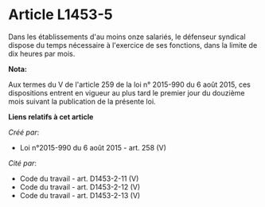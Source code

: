 # Article L1453-5

Dans les établissements d'au moins onze salariés, le défenseur syndical dispose du temps nécessaire à l'exercice de ses
fonctions, dans la limite de dix heures par mois.

**Nota:**

Aux termes du V de l'article 259 de la loi n° 2015-990 du 6 août 2015, ces dispositions entrent en vigueur au plus tard le
premier jour du douzième mois suivant la publication de la présente loi.

**Liens relatifs à cet article**

_Créé par_:

  - Loi n°2015-990 du 6 août 2015 - art. 258 (V)

_Cité par_:

  - Code du travail - art. D1453-2-11 (V)
  - Code du travail - art. D1453-2-12 (V)
  - Code du travail - art. D1453-2-13 (V)

